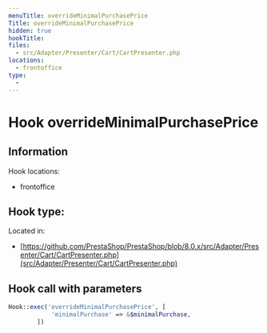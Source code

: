 ```yaml
---
menuTitle: overrideMinimalPurchasePrice
Title: overrideMinimalPurchasePrice
hidden: true
hookTitle: 
files:
  - src/Adapter/Presenter/Cart/CartPresenter.php
locations:
  - frontoffice
type:
  - 
---
```


# Hook overrideMinimalPurchasePrice

## Information

Hook locations: 
  - frontoffice

Hook type: 
  - 

Located in: 
  - [https://github.com/PrestaShop/PrestaShop/blob/8.0.x/src/Adapter/Presenter/Cart/CartPresenter.php](src/Adapter/Presenter/Cart/CartPresenter.php)

## Hook call with parameters

```php
Hook::exec('overrideMinimalPurchasePrice', [
            'minimalPurchase' => &$minimalPurchase,
        ])
```
